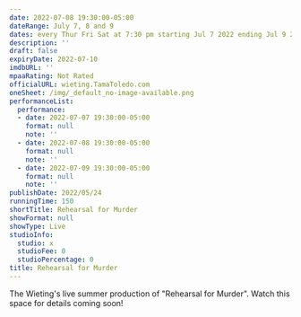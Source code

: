```yaml
---
date: 2022-07-08 19:30:00-05:00
dateRange: July 7, 8 and 9
dates: every Thur Fri Sat at 7:30 pm starting Jul 7 2022 ending Jul 9 2022
description: ''
draft: false
expiryDate: 2022-07-10
imdbURL: ''
mpaaRating: Not Rated
officialURL: wieting.TamaToledo.com
oneSheet: /img/_default_no-image-available.png
performanceList:
  performance:
  - date: 2022-07-07 19:30:00-05:00
    format: null
    note: ''
  - date: 2022-07-08 19:30:00-05:00
    format: null
    note: ''
  - date: 2022-07-09 19:30:00-05:00
    format: null
    note: ''
publishDate: 2022/05/24
runningTime: 150
shortTitle: Rehearsal for Murder
showFormat: null
showType: Live
studioInfo:
  studio: x
  studioFee: 0
  studioPercentage: 0
title: Rehearsal for Murder
---
```


The Wieting's live summer production of "Rehearsal for Murder".  Watch this space for details coming soon!